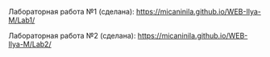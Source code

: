 Лабораторная работа №1 (сделана): https://micaninila.github.io/WEB-Ilya-M/Lab1/

Лабораторная работа №2 (сделана): https://micaninila.github.io/WEB-Ilya-M/Lab2/
